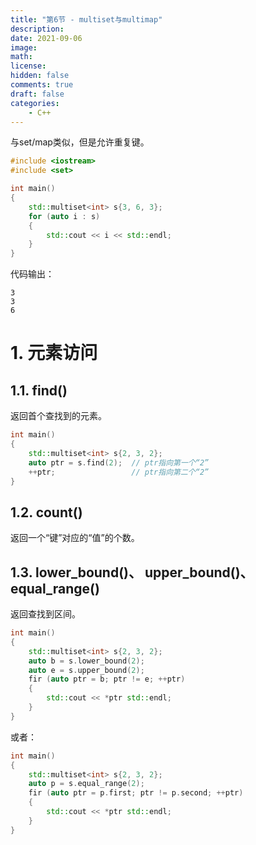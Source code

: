 ```yaml
---
title: "第6节 - multiset与multimap"
description: 
date: 2021-09-06
image: 
math: 
license: 
hidden: false
comments: true
draft: false
categories:
    - C++
---
```


与set/map类似，但是允许重复键。   
```cpp
#include <iostream>
#include <set>

int main()
{
    std::multiset<int> s{3, 6, 3};
    for (auto i : s) 
    {
        std::cout << i << std::endl;
    }
}
```
代码输出：
```
3  
3  
6
```

# 1. 元素访问    
## 1.1. find()
返回首个查找到的元素。   
```cpp
int main()
{
    std::multiset<int> s{2, 3, 2};
    auto ptr = s.find(2);  // ptr指向第一个“2”
    ++ptr;                 // ptr指向第二个“2”
}
```

## 1.2. count()
返回一个“键”对应的“值”的个数。    


## 1.3. lower_bound()、 upper_bound()、 equal_range()
返回查找到区间。      
```cpp
int main()
{
    std::multiset<int> s{2, 3, 2};
    auto b = s.lower_bound(2);
    auto e = s.upper_bound(2);
    fir (auto ptr = b; ptr != e; ++ptr) 
    {
        std::cout << *ptr std::endl;
    }
}
```
或者：  
```cpp
int main()
{
    std::multiset<int> s{2, 3, 2};
    auto p = s.equal_range(2);
    fir (auto ptr = p.first; ptr != p.second; ++ptr) 
    {
        std::cout << *ptr std::endl;
    }
}
```
